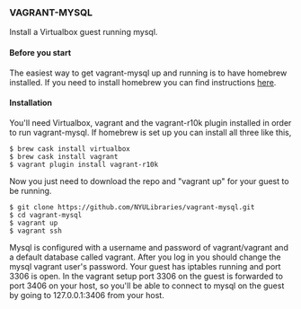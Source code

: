 ### VAGRANT-MYSQL
Install a Virtualbox guest running mysql.

#### Before you start

The easiest way to get vagrant-mysql up and running is to have homebrew installed.  If you need to install homebrew you can find instructions [here](http://brew.sh/ "brew.sh"). 

####  Installation

You'll need Virtualbox, vagrant and the vagrant-r10k plugin installed in order to run vagrant-mysql. If homebrew is set up you can install all three like this,

    $ brew cask install virtualbox
    $ brew cask install vagrant
    $ vagrant plugin install vagrant-r10k

Now you just need to download the repo and "vagrant up" for your guest to be running.

    $ git clone https://github.com/NYULibraries/vagrant-mysql.git
    $ cd vagrant-mysql
    $ vagrant up
    $ vagrant ssh
  
Mysql is configured with a username and password of vagrant/vagrant and a default database called vagrant. After you log in you should change the mysql vagrant user's password.  Your guest has iptables running and port 3306 is open. In the vagrant setup port 3306 on the guest is forwarded to port 3406 on your host, so you'll be able to connect to mysql on the guest by going to 127.0.0.1:3406 from your host. 

